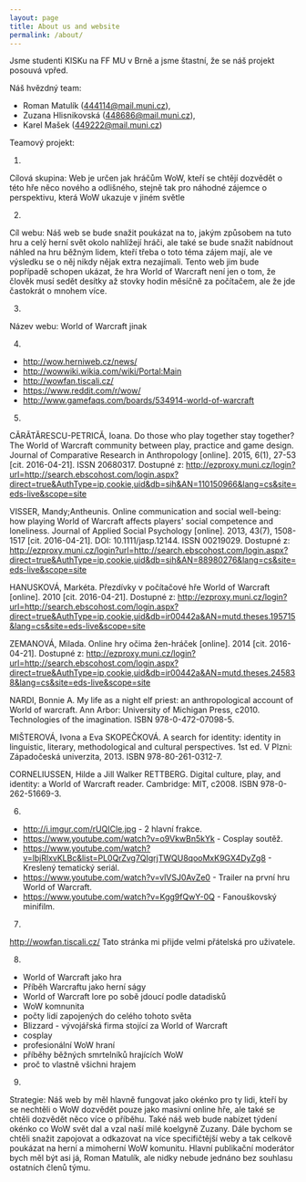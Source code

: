 ```yaml
---
layout: page
title: About us and website
permalink: /about/
---
```


Jsme studenti KISKu na FF MU v Brně a jsme štastní, že se náš projekt posouvá vpřed. 

Náš hvězdný team: 

- Roman Matulík (444114@mail.muni.cz), 
- Zuzana Hlisnikovská (448686@mail.muni.cz), 
- Karel Mašek (449222@mail.muni.cz)

Teamový projekt:

1.

Cílová skupina: Web je určen jak hráčům WoW, kteří se chtějí dozvědět o této hře něco nového a odlišného, stejně tak pro náhodné zájemce o perspektivu, která WoW ukazuje v jiném světle

2.

Cíl webu: Náš web se bude snažit poukázat na to, jakým způsobem na tuto hru a celý herní svět okolo nahlížejí hráči, ale také se bude snažit nabídnout náhled na hru běžným lidem, kteří třeba o toto téma zájem mají, ale ve výsledku se o něj nikdy nějak extra nezajímali.  Tento web jim bude popřípadě schopen ukázat, že hra World of Warcraft není jen o tom, že člověk musí sedět desítky až stovky hodin měsíčně za počítačem, ale že jde častokrát o mnohem více.

3.

Název webu: World of Warcraft jinak

4.

- http://wow.herniweb.cz/news/
- http://wowwiki.wikia.com/wiki/Portal:Main
- http://wowfan.tiscali.cz/
- https://www.reddit.com/r/wow/
- http://www.gamefaqs.com/boards/534914-world-of-warcraft

5.

CĂRĂTĂRESCU-PETRICĂ, Ioana. Do those who play together stay together? The World of Warcraft community between play, practice and game design. Journal of Comparative Research in Anthropology [online]. 2015, 6(1), 27-53 [cit. 2016-04-21]. ISSN 20680317. Dostupné z: http://ezproxy.muni.cz/login?url=http://search.ebscohost.com/login.aspx?direct=true&AuthType=ip,cookie,uid&db=sih&AN=110150966&lang=cs&site=eds-live&scope=site

VISSER, Mandy;Antheunis. Online communication and social well-being: how playing World of Warcraft affects players' social competence and loneliness. Journal of Applied Social Psychology [online]. 2013, 43(7), 1508-1517 [cit. 2016-04-21]. DOI: 10.1111/jasp.12144. ISSN 00219029. Dostupné z: http://ezproxy.muni.cz/login?url=http://search.ebscohost.com/login.aspx?direct=true&AuthType=ip,cookie,uid&db=sih&AN=88980276&lang=cs&site=eds-live&scope=site

HANUSKOVÁ, Markéta. Přezdívky v počítačové hře World of Warcraft [online]. 2010 [cit. 2016-04-21]. Dostupné z: http://ezproxy.muni.cz/login?url=http://search.ebscohost.com/login.aspx?direct=true&AuthType=ip,cookie,uid&db=ir00442a&AN=mutd.theses.195715&lang=cs&site=eds-live&scope=site

ZEMANOVÁ, Milada. Online hry očima žen-hráček [online]. 2014 [cit. 2016-04-21]. Dostupné z: http://ezproxy.muni.cz/login?url=http://search.ebscohost.com/login.aspx?direct=true&AuthType=ip,cookie,uid&db=ir00442a&AN=mutd.theses.245838&lang=cs&site=eds-live&scope=site

NARDI, Bonnie A. My life as a night elf priest: an anthropological account of World of warcraft. Ann Arbor: University of Michigan Press, c2010. Technologies of the imagination. ISBN 978-0-472-07098-5.

MIŠTEROVÁ, Ivona a Eva SKOPEČKOVÁ. A search for identity: identity in linguistic, literary, methodological and cultural perspectives. 1st ed. V Plzni: Západočeská univerzita, 2013. ISBN 978-80-261-0312-7.

CORNELIUSSEN, Hilde a Jill Walker RETTBERG. Digital culture, play, and identity: a World of Warcraft reader. Cambridge: MIT, c2008. ISBN 978-0-262-51669-3.

6.

- http://i.imgur.com/rUQICle.jpg - 2 hlavní frakce.
- https://www.youtube.com/watch?v=o9VkwBn5kYk - Cosplay soutěž.
- https://www.youtube.com/watch?v=lbjRlxvKLBc&list=PL0QrZvg7QIgrjTWQU8qooMxK9GX4DyZg8 - Kreslený tematický seriál.
- https://www.youtube.com/watch?v=vlVSJ0AvZe0 - Trailer na první hru World of Warcraft.
- https://www.youtube.com/watch?v=Kgg9fQwY-0Q - Fanouškovský minifilm.

7.

http://wowfan.tiscali.cz/ Tato stránka mi přijde velmi přátelská pro uživatele.

8.

- World of Warcraft jako hra
- Příběh Warcraftu jako herní ságy
- World of Warcraft lore po sobě jdoucí podle datadisků
- WoW komnunita
- počty lidí zapojených do celého tohoto světa
- Blizzard - vývojářská firma stojící za World of Warcraft
- cosplay
- profesionální WoW hraní
- příběhy běžných smrtelníků hrajících WoW
- proč to vlastně všichni hrajem

9.

Strategie:
Náš web by měl hlavně fungovat jako okénko pro ty lidi, kteří by se nechtěli o WoW dozvědět pouze jako masivní online hře, ale také se chtěli dozvědět něco více o příběhu. Také náš web bude nabízet týdení okénko co WoW svět dal a vzal naší milé koelgyně Zuzany. Dále bychom se chtěli snažit zapojovat a odkazovat na více specifičtější weby a tak celkově poukázat na herní a mimoherní WoW komunitu. Hlavní publikační moderátor bych měl být asi já, Roman Matulík, ale nidky nebude jednáno bez souhlasu ostatních členů týmu.


